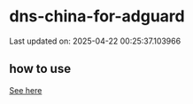 # dns-china-for-adguard

Last updated on: 2025-04-22 00:25:37.103966

## how to use

[See here](https://github.com/AdguardTeam/AdGuardHome/wiki/Configuration#upstreams-from-file)